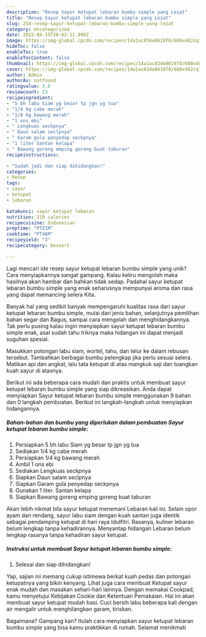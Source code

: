 ```yaml
---
description: "Resep Sayur ketupat lebaran bumbu simple yang Lezat"
title: "Resep Sayur ketupat lebaran bumbu simple yang Lezat"
slug: 254-resep-sayur-ketupat-lebaran-bumbu-simple-yang-lezat
category: Uncategorized
date: 2022-04-15T20:02:11.896Z
image: https://img-global.cpcdn.com/recipes/14a1ac834e861978/680x482cq70/sayur-ketupat-lebaran-bumbu-simple-foto-resep-utama.jpg
hideToc: false
enableToc: true
enableTocContent: false
thumbnail: https://img-global.cpcdn.com/recipes/14a1ac834e861978/680x482cq70/sayur-ketupat-lebaran-bumbu-simple-foto-resep-utama.jpg
cover: https://img-global.cpcdn.com/recipes/14a1ac834e861978/680x482cq70/sayur-ketupat-lebaran-bumbu-simple-foto-resep-utama.jpg
author: Admin
authorAv: notfound
ratingvalue: 3.6
reviewcount: 23
recipeingredient:
- "5 bh labu Siam yg besar tp jgn yg tua"
- "1/4 kg cabe merah"
- "1/4 kg bawang merah"
- "1 ons ebi"
- " Lengkuas seckpnya"
- " Daun salam seclpnya"
- " Garam gula penyedap seckpnya"
- "1 liter Santan kelapa"
- " Bawang goreng emping goreng buat taburan"
recipeinstructions:

- "Sudah jadi dan siap dihidangkan!"
categories:
- Resep
tags:
- sayur
- ketupat
- lebaran

katakunci: sayur ketupat lebaran 
nutrition: 219 calories
recipecuisine: Indonesian
preptime: "PT21M"
cooktime: "PT46M"
recipeyield: "3"
recipecategory: Dessert

---
```





Lagi mencari ide resep sayur ketupat lebaran bumbu simple yang unik? Cara menyiapkannya sangat gampang. Kalau keliru mengolah maka hasilnya akan hambar dan bahkan tidak sedap. Padahal sayur ketupat lebaran bumbu simple yang enak seharusnya mempunyai aroma dan rasa yang dapat memancing selera Kita.





Banyak hal yang sedikit banyak mempengaruhi kualitas rasa dari sayur ketupat lebaran bumbu simple, mulai dari jenis bahan, selanjutnya pemilihan bahan segar dan Bagus, sampai cara mengolah dan menghidangkannya. Tak perlu pusing kalau ingin menyiapkan sayur ketupat lebaran bumbu simple enak,      asal sudah tahu triknya maka hidangan ini dapat menjadi suguhan spesial.














Masukkan potongan labu siam, wortel, tahu, dan telur ke dalam rebusan tersebut. Tambahkan berbagai bumbu pelengkap jika perlu sesuai selera. Matikan api dan angkat, lalu tata ketupat di atas mangkuk saji dan tuangkan kuah sayur di atasnya.






Berikut ini ada beberapa cara mudah dan praktis untuk membuat sayur ketupat lebaran bumbu simple yang siap dikreasikan. Anda dapat menyiapkan Sayur ketupat lebaran bumbu simple menggunakan 9 bahan dan 0 langkah pembuatan. Berikut ini langkah-langkah untuk menyiapkan hidangannya.

<!--inarticleads1-->

##### Bahan-bahan dan bumbu yang diperlukan dalam pembuatan Sayur ketupat lebaran bumbu simple:

1. Persiapkan 5 bh labu Siam yg besar tp jgn yg tua
1. Sediakan 1/4 kg cabe merah
1. Persiapkan 1/4 kg bawang merah
1. Ambil 1 ons ebi
1. Sediakan  Lengkuas seckpnya
1. Siapkan  Daun salam seclpnya
1. Siapkan  Garam gula penyedap seckpnya
1. Gunakan 1 liter. Santan kelapa
1. Siapkan  Bawang goreng emping goreng buat taburan


Akan lebih nikmat bila sayur ketupat menemani Lebaran kali ini. Selain opor ayam dan rendang, sayur labu siam dengan kuah santan juga identik sebagai pendamping ketupat di hari raya Idulfitri. Rasanya, kuliner lebaran belum lengkap tanpa kehadirannya. Menyantap hidangan Lebaran belum lengkap rasanya tanpa kehadiran sayur ketupat. 

<!--inarticleads2-->

##### Instruksi untuk membuat Sayur ketupat lebaran bumbu simple:


1. Selesai dan siap dihidangkan!

Yap, sajian ini memang cukup istimewa berkat kuah pedas dan potongan ketupatnya yang bikin kenyang. Lihat juga cara membuat Ketupat sayur enak mudah dan masakan sehari-hari lainnya. Dengan memakai Cookpad, kamu menyetujui Kebijakan Cookie dan Ketentuan Pemakaian. Hal ini akan membuat sayur ketupat mudah basi. Cuci bersih labu beberapa kali dengan air mengalir untuk menghilangkan garam, tiriskan. 

Bagaimana? Gampang kan? Itulah cara menyiapkan sayur ketupat lebaran bumbu simple yang bisa kamu praktikkan di rumah. Selamat menikmati
